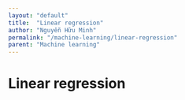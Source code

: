 ```yaml
---
layout: "default"
title:  "Linear regression"
author: "Nguyễn Hữu Minh"
permalink: "/machine-learning/linear-regression"
parent: "Machine learning"
---
```


# Linear regression
